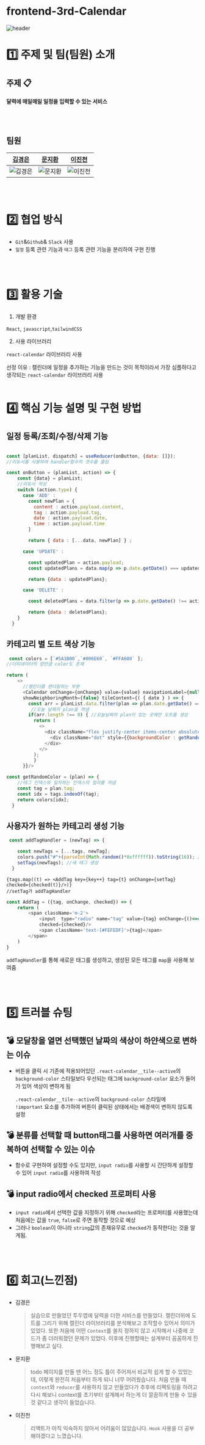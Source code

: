 # frontend-3rd-Calendar

![header](https://capsule-render.vercel.app/api?type=waving&color=auto&height=300&section=header&text=Colorful_Calendar%20&fontSize=90)

# 1️⃣ 주제 및 팀(팀원) 소개

## 주제 :clipboard:
**달력에 매일매일 일정을 입력할 수 있는 서비스**

<br><br>

## 팀원

| [김경은](https://github.com/GyeongEun-Kim)      | [문지환](https://github.com/mnjihwan)      | [이진천](https://github.com/LeeJincheon) |         
| ------------------------------------------------- | ---------------------------------------------- | ---------------------------------------------|
| ![김경은](https://github.com/GyeongEun-Kim.png) | ![문지환](https://github.com/mnjihwan.png) | ![이진천](https://github.com/LeeJincheon.png) |
<br><br>

# 2️⃣ 협업 방식
- `Git`&`Github`& `Slack` 사용
- `일정` 등록 관련 기능과 `태그` 등록 관련 기능을 분리하여 구현 진행

<br><br>
# 3️⃣ 활용 기술
1. 개발 환경
   
`React`, `javascript`,`tailwindCSS`
  
2. 사용 라이브러리
   
`react-calendar` 라이브러리 사용

선정 이유 : 캘린더에 일정을 추가하는 기능을 만드는 것이 목적이라서 가장 심플하다고 생각되는 `react-calendar` 라이브러리 사용
<br><br>


# 4️⃣ 핵심 기능 설명 및 구현 방법
## 일정 등록/조회/수정/삭제 기능


```javascript

const [planList, dispatch] = useReducer(onButton, {data: []}); 
//리듀서를 사용하여 handler함수의 갯수를 줄임

const onButton = (planList, action) => {
    const {data} = planList;
    //리듀서 작성
    switch (action.type) {
      case 'ADD' :
        const newPlan = {
          content : action.payload.content,
          tag : action.payload.tag,
          date : action.payload.date,
          time : action.payload.time
        }

        return { data : [...data, newPlan] } ;

      case 'UPDATE' :

        const updatedPlan = action.payload;
        const updatedPlans = data.map(p => p.date.getDate() === updatedPlan.date.getDate() ?  updatedPlan : p );

        return {data : updatedPlans};

      case 'DELETE' :

        const deletedPlans = data.filter(p => p.date.getDate() !== action.payload.date.getDate());

        return {data : deletedPlans};
    } 
  }
```


## 카테고리 별 도트 색상 기능
```javascript
 const colors = [`#5A1B00`,`#006E60`, `#FFA600` ];
//더미데이터의 양만큼 color도 존재

return (
    <>
      //캘린더를 렌더링하는 부분
      <Calendar onChange={onChange} value={value} navigationLabel={null} formatDay={(locale, date) => moment(date).format("DD")}
      showNeighboringMonth={false} tileContent={( { date } ) => {
        const arr = planList.data.filter(plan => plan.date.getDate() === date.getDate());
         //오늘 날짜의 plan을 꺼냄
        if(arr.length !== 0) { //오늘날짜의 plan이 있는 곳에만 도트를 생성
          return (
            <>
              <div className="flex justify-center items-center absoluteDiv">
                <div className="dot" style={{backgroundColor : getRandomColor(arr[0])}}></div> //getRandomColor함수를 호출
              </div>
            </>
          );
          }
      }}/>
```

```javascript
const getRandomColor = (plan) => {
    //태그 인덱스와 일치하는 인덱스의 컬러를 꺼냄
    const tag = plan.tag;
    const idx = tags.indexOf(tag);
    return colors[idx];
  }
```

## 사용자가 원하는 카테고리 생성 기능
```javascript
 const addTagHandler = (newTag) => {

    const newTags = [...tags, newTag];
    colors.push("#"+(parseInt(Math.random()*0xffffff)).toString(16)); //컬러를 담는 배열에도 랜덤색상을 추가
    setTags(newTags); //새 태그 생성
  }
```

```javscript
{tags.map((t) => <AddTag key={key++} tag={t} onChange={setTag} checked={checked(t)}/>)}
//setTag가 addTagHandler
```

```javascript
const AddTag = ({tag, onChange, checked}) => {
    return (
        <span className='m-2'>
            <input  type="radio" name="tag" value={tag} onChange={()=>onChange(tag)}
            checked={checked}/>
            <span className='text-[#FEFEDF]'>{tag}</span> 
        </span>
    )
}
```

`addTagHandler`를 통해 새로운 태그를 생성하고, 생성된 모든 태그를 `map`을 사용해 보여줌

<br><br>

# 5️⃣ 트러블 슈팅
## 💣 모달창을 열면 선택했던 날짜의  색상이 하얀색으로 변하는 이슈

- 버튼을 클릭 시 기존에 적용되어있던 `.react-calendar__tile--active`의 `background-color` 스타일보다
우선되는 태그에 `background-color` 요소가 들어가 있어 색상이 변하게 됨<br>

  `.react-calendar__tile--active`의 `background-color` 스타일에<br>
  `!important` 요소를 추가하여 버튼이 클릭된 상태에서는 배경색이 변하지 않도록 설정


## 💣 분류를 선택할 때 button태그를 사용하면 여러개를 중복하여 선택할 수 있는 이슈

- 함수로 구현하여 설정할 수도 있지만, `input radio`를 사용할 시 간단하게 설정할 수 있어 `input radio`를 사용하여 작성

## 💣 input radio에서 checked 프로퍼티 사용
- `input radio`에서 선택한 값을 지정하기 위해 `checked`라는 프로퍼티를 사용했는데 처음에는 값을 `true`, `false`로 주면 동작할 것으로 예상
- 그러나 `boolean`이 아니라 `string`값의 존재유무로 `checked`가 동작한다는 것을 알게됨.


<br><br>

# 6️⃣ 회고(느낀점)

* 김경은

  > 실습으로 만들었던 투두앱에 달력을 더한 서비스를 만들었다. 캘린더위에 도트를 그리기 위해 캘린더 라이브러리를 분석해보고 조작할수 있어서 의미가 있었다. 또한 처음에 어떤 `Context`를 쓸지 정하지 않고 시작해서 나중에 코드가 좀 더러워졌던 문제가 있었다. 이후에 진행할때는 설계부터 꼼꼼하게 진행해보고 싶다.

* 문지환

  > todo 페이지를 만들 땐 어느 정도 틀이 주어져서 비교적 쉽게 할 수 있었는데, 이렇게 완전히 처음부터 하게 되니 너무 어려웠습니다. 처음 만들 때 `context`와 `reducer`를 사용하지 않고 만들었다가 추후에 리팩토링을 하려고 다시 해보니 context를 초기부터 설계해서 하는게 더 깔끔하게 만들 수 있을 것 같다고 생각이 들었습니다.

* 이진천

  > 리액트가 아직 익숙하지 않아서 어려움이 많았습니다. `Hook` 사용을 더 공부해야겠다고 느꼈습니다.
